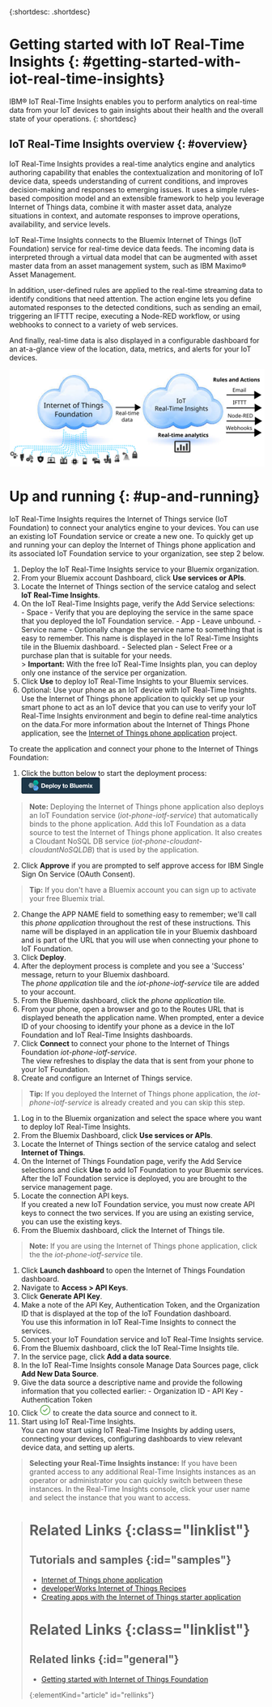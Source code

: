 {:shortdesc: .shortdesc}

# Getting started with IoT Real-Time Insights  {: #getting-started-with-iot-real-time-insights}

IBM&reg; IoT Real-Time Insights enables you to perform analytics on real-time data from your IoT devices to gain insights about their health and the overall state of your operations.
{: shortdesc}

## IoT Real-Time Insights overview {: #overview}
IoT Real-Time Insights provides a real-time analytics engine and analytics authoring capability that enables the contextualization and monitoring of IoT device data, speeds understanding of current conditions, and improves decision-making and responses to emerging issues.  It uses a simple rules-based composition model and an extensible framework to help you leverage Internet of Things data, combine it with master asset data, analyze situations in context, and automate responses to improve operations, availability, and service levels.

IoT Real-Time Insights connects to the Bluemix Internet of Things (IoT Foundation) service for real-time device data feeds. The incoming data is interpreted through a virtual data model that can be augmented with asset master data from an asset management system, such as IBM Maximo&reg; Asset Management.

In addition, user-defined rules are applied to the real-time streaming data to identify conditions that need attention. The action engine lets you define automated responses to the detected conditions, such as sending an email, triggering an IFTTT recipe, executing a Node-RED workflow, or using webhooks to connect to a variety of web services.  

And finally, real-time data is also displayed in a configurable dashboard for an at-a-glance view of the location, data, metrics, and alerts for your IoT devices.

![The IoT Real-Time Insights architecture.](images/iota.svg "IoT Real-Time Insights architecture")

# Up and running {: #up-and-running}
IoT Real-Time Insights requires the Internet of Things service (IoT Foundation) to connect your analytics engine to your devices.  You can use an existing IoT Foundation service or create a new one. To quickly get up and running your can deploy the Internet of Things phone application and its associated IoT Foundation service to your organization, see step 2 below.

1. Deploy the IoT Real-Time Insights service to your Bluemix organization.
  1. From your Bluemix account Dashboard, click **Use services or APIs**.
  2. Locate the Internet of Things section of the service catalog and select **IoT Real-Time Insights**.
  3. On the IoT Real-Time Insights page, verify the Add Service selections:  
    - Space - Verify that you are deploying the service in the same space that you deployed the IoT Foundation service.
    - App - Leave unbound.
    - Service name - Optionally change the service name to something that is easy to remember. This name is displayed in the IoT Real-Time Insights tile in the Bluemix dashboard.
    - Selected plan - Select Free or a purchase plan that is suitable for your needs.  
    > **Important:** With the free IoT Real-Time Insights plan, you can deploy only one instance of the service per organization.
  4. Click **Use** to deploy IoT Real-Time Insights to your Bluemix services.
2. Optional: Use your phone as an IoT device with IoT Real-Time Insights.  
Use the Internet of Things phone application to quickly set up your smart phone to act as an IoT device that you can use to verify your IoT Real-Time Insights environment and begin to define real-time analytics on the data.For more information about the Internet of Things Phone application, see the [Internet of Things phone application](https://github.com/ibm-messaging/IoT-html5-phone) project.

  To create the application and connect your phone to the Internet of Things Foundation:
  1. Click the button below to start the deployment process:   
  [![Deploy to Bluemix icon.](images/deploy_to_bluemix.png "Deploy to Bluemix icon")](https://bluemix.net/deploy?repository=https://github.com/ibm-messaging/iot-html5-phone "Deploy the IoT Phone to Bluemix")  
  > **Note:** Deploying the Internet of Things phone application also deploys an IoT Foundation service (*iot-phone-iotf-service*) that automatically binds to the phone application. Add this IoT Foundation as a data source to test the Internet of Things phone application. It also creates a Cloudant NoSQL DB service (*iot-phone-cloudant-cloudantNoSQLDB*) that is used by the application.

  2. Click **Approve** if you are prompted to self approve access for IBM Single Sign On Service (OAuth Consent).  
  >**Tip:** If you don't have a Bluemix account you can sign up to activate your free Bluemix trial.
  2. Change the APP NAME field to something easy to remember; we'll call this *phone application* throughout the rest of these instructions. This name will be displayed in an application tile in your Bluemix dashboard and is part of the URL that you will use when connecting your phone to IoT Foundation.
  2. Click **Deploy**.
  2. After the deployment process is complete and you see a 'Success' message, return to your Bluemix dashboard.  
  The *phone application* tile and the *iot-phone-iotf-service* tile are added to your account.
  1. From the Bluemix dashboard, click the *phone application* tile.
  2. From your phone, open a browser and go to the Routes URL that is displayed beneath the application name. When prompted, enter a device ID of your choosing to identify your phone as a device in the IoT Foundation and IoT Real-Time Insights dashboards.
  3. Click **Connect** to connect your phone to the Internet of Things Foundation *iot-phone-iotf-service*.  
  The view refreshes to display the data that is sent from your phone to your IoT Foundation.
2. Create and configure an Internet of Things service.  
> **Tip:** If you deployed the Internet of Things phone application, the  *iot-phone-iotf-service* is already created and you can skip this step.  

  1. Log in to the Bluemix organization and select the space where you want to deploy IoT Real-Time Insights.
  2. From the Bluemix Dashboard, click **Use services or APIs**.
  3. Locate the Internet of Things section of the service catalog and select **Internet of Things**.
  4. On the Internet of Things Foundation page, verify the Add Service selections and click **Use** to add IoT Foundation to your Bluemix services.  
  After the IoT Foundation service is deployed, you are brought to the service management page.
3. Locate the connection API keys.  
If you created a new IoT Foundation service, you must now create API keys to connect the two services. If you are using an existing service, you can use the existing keys.  
  1. From the Bluemix dashboard, click the Internet of Things tile.  
  >**Note:**  If you are using the Internet of Things phone application, click the the *iot-phone-iotf-service* tile.  

  1. Click **Launch dashboard** to open the Internet of Things Foundation dashboard.
  2. Navigate to **Access > API Keys**.
  3. Click **Generate API Key**.
  3. Make a note of the API Key, Authentication Token, and the Organization ID that is displayed at the top of the IoT Foundation dashboard.  
  You use this information in IoT Real-Time Insights to connect the services.
4. Connect your IoT Foundation service and IoT Real-Time Insights service.
  1. From the Bluemix dashboard, click the IoT Real-Time Insights tile.  
  2. In the service page, click **Add a data source**.
  2. In the IoT Real-Time Insights console Manage Data Sources page, click **Add New Data Source**.
  3. Give the data source a descriptive name and provide the following information that you collected earlier:
    - Organization ID
    - API Key
    - Authentication Token
  4. Click ![Create icon.](images/create.png "Create icon") to create the data source and connect to it.
4. Start using IoT Real-Time Insights.  
You can now start using IoT Real-Time Insights by adding users, connecting your devices, configuring dashboards to view relevant device data, and setting up alerts.
>**Selecting your Real-Time Insights instance:** If you have been granted access to any additional Real-Time Insights instances as an operator or administrator you can quickly switch between these instances. In the Real-Time Insights console, click your user name and select the instance that you want to access.  


># Related Links {:class="linklist"}
>## Tutorials and samples {:id="samples"}
>* [Internet of Things phone application](https://github.com/ibm-messaging/IoT-html5-phone)
>* [developerWorks Internet of Things Recipes](https://developer.ibm.com/recipes/)
>* [Creating apps with the Internet of Things starter application](https://www.ng.bluemix.net/docs/starters/IoT/iot500.html#iot500)
>
># Related Links {:class="linklist"}
>## Related links {:id="general"}
>* [Getting started with Internet of Things Foundation](https://www.ng.bluemix.net/docs/services/IoT/index.html)  
>
>{:elementKind="article" id="rellinks"}
